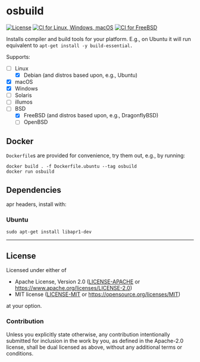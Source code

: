 osbuild
=======
[![License](https://img.shields.io/badge/license-Apache--2.0%20OR%20MIT-blue.svg)](https://opensource.org/licenses/Apache-2.0)
[![CI for Linux, Windows, macOS](https://github.com/offscale/osbuild/workflows/CI%20for%20Linux,%20Windows,%20macOS/badge.svg)](https://github.com/offscale/osbuild/actions)
[![CI for FreeBSD](https://api.cirrus-ci.com/github/offscale/osbuild.svg)](https://cirrus-ci.com/github/offscale/osbuild)

Installs compiler and build tools for your platform. E.g., on Ubuntu it will run equivalent to `apt-get install -y build-essential.`

Supports:

  - [ ] Linux
    - [x] Debian (and distros based upon, e.g., Ubuntu)
  - [x] macOS
  - [x] Windows
  - [ ] Solaris
  - [ ] illumos
  - [ ] BSD
    - [x] FreeBSD (and distros based upon, e.g., DragonflyBSD)
    - [ ] OpenBSD

## Docker

`Dockerfile`s are provided for convenience, try them out, e.g., by running:

    docker build . -f Dockerfile.ubuntu --tag osbuild
    docker run osbuild

## Dependencies

apr headers, install with:


### Ubuntu

    sudo apt-get install libapr1-dev

---

## License

Licensed under either of

- Apache License, Version 2.0 ([LICENSE-APACHE](LICENSE-APACHE) or <https://www.apache.org/licenses/LICENSE-2.0>)
- MIT license ([LICENSE-MIT](LICENSE-MIT) or <https://opensource.org/licenses/MIT>)

at your option.

### Contribution

Unless you explicitly state otherwise, any contribution intentionally submitted
for inclusion in the work by you, as defined in the Apache-2.0 license, shall be
dual licensed as above, without any additional terms or conditions.
